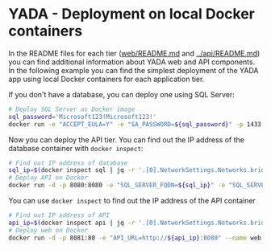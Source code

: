 # YADA - Deployment on local Docker containers

In the README files for each tier ([web/README.md](../web/README.md) and [../api/README.md](api/README.md)) you can find additional information about YADA web and API components. In the following example you can find the simplest deployment of the YADA app using local Docker containers for each application tier.

If you don't have a database, you can deploy one using SQL Server:

```bash
# Deploy SQL Server as Docker image
sql_password='Microsoft123!Microsoft123!'
docker run -e "ACCEPT_EULA=Y" -e "SA_PASSWORD=${sql_password}" -p 1433:1433 --name sql -d mcr.microsoft.com/mssql/server:latest
```

Now you can deploy the API tier. You can find out the IP address of the database container with `docker inspect`:

```bash
# Find out IP address of database
sql_ip=$(docker inspect sql | jq -r '.[0].NetworkSettings.Networks.bridge.IPAddress')
# Deploy API on Docker
docker run -d -p 8080:8080 -e "SQL_SERVER_FQDN=${sql_ip}" -e "SQL_SERVER_USERNAME=sa" -e "SQL_SERVER_PASSWORD=your_db_admin_password" --name api erjosito/yadaapi:1.0
```

You can use `docker inspect` to find out the IP address of the API container

```bash
# Find out IP address of API
api_ip=$(docker inspect api | jq -r '.[0].NetworkSettings.Networks.bridge.IPAddress')
# Deploy web on Docker
docker run -d -p 8081:80 -e "API_URL=http://${api_ip}:8080" --name web erjosito/yadaweb:1.0
```
